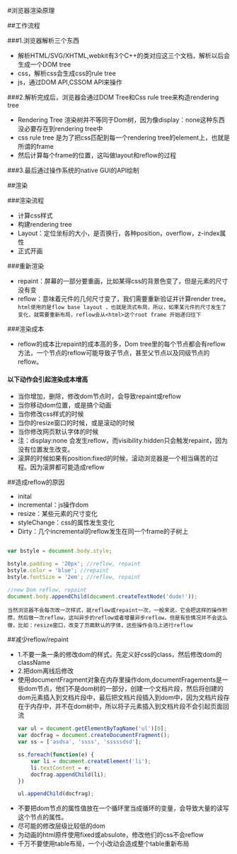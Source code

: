 #浏览器渲染原理

##工作流程


###1.浏览器解析三个东西
- 解析HTML/SVG/XHTML,webkit有3个C++的类对应这三个文档，解析以后会生成一个DOM tree
- css，解析css会生成css的rule tree
- js，通过DOM API,CSSOM API来操作

###2.解析完成后，浏览器会通过DOM Tree和Css rule tree来构造rendering tree
- Rendering Tree 渲染树并不等同于Dom树，因为像display：none这种东西没必要存在到rendering tree中
- css rule tree 是为了把css匹配到每一个rendering tree的element上，也就是所谓的frame
- 然后计算每个frame的位置，这叫做layout和reflow的过程

###3.最后通过操作系统的native GUI的API绘制

##渲染

###渲染流程
- 计算css样式
- 构建rendering tree
- Layout：定位坐标的大小，是否换行，各种position，overflow，z-index属性
- 正式开画

###重新渲染
- repaint：屏幕的一部分要重画，比如某得css的背景色变了，但是元素的尺寸没有变
- reflow：意味着元件的几何尺寸变了，我们需要重新验证并计算render tree。`html使用的是flow base layout ，也就是流式布局，所以，如果某元件的尺寸发生了变化，就需要重新布局，reflow会从<html>这个root frame 开始递归往下`

###渲染成本

- reflow的成本比repaint的成本高的多，Dom tree里的每个节点都会有reflow方法，一个节点的reflow可能导致子节点，甚至父节点以及同级节点的reflow。

#### 以下动作会引起渲染成本增高

- 当你增加，删除，修改dom节点时，会导致repaint或reflow
- 当你移动dom位置，或是搞个动画
- 当你修改css样式的时候
- 当你的resize窗口的时候，或是滚动的时候
- 当你修改网页默认字体的时候
- 注：display:none 会发生reflow，而visibility:hidden只会触发repaint，因为没有位置发生改变。
- 滚屏的时候如果有position:fixed的时候，滚动浏览器是一个相当痛苦的过程。因为滚屏都可能造成reflow

##造成reflow的原因
- inital
- incremental：js操作dom
- resize：某些元素的尺寸变化
- styleChange：css的属性发生变化
- Dirty：几个incremental的reflow发生在同一个frame的子树上

```javascript

var bstyle = document.body.style;

bstyle.padding = '20px'; //reflow, repaint
bstyle.color = 'blue'; //repaint
bstyle.fontSize = '2em'; //reflow, repaint

//new Dom reflow, repaint
document.body.appendChild(document.createTextNode('dude!'));

```
`当然浏览器不会每次改一次样式，就reflow或repaint一次，一般来说，它会把这样的操作积攒，然后做一次reflow，这叫异步的reflow或者增量异步reflow，但是有些情况并不会这么做，比如：resize窗口，改变了页面默认的字体，这些操作会马上进行reflow`


##减少reflow/repaint

- 1.不要一条一条的修改dom的样式，先定义好css的class，然后修改dom的className
- 2.把dom离线后修改
 - 使用documentFragment对象在内存里操作dom,documentFragements是一些dom节点，他们不是dom树的一部分，创建一个文档片段，然后将创建的dom元素插入到文档片段中，最后把文档片段插入到dom中，因为文档片段存在于内存中，并不在dom树中，所以将子元素插入到文档片段不会引起页面回流
	```javascript
	var ul = document.getElementByTagName('ul')[0];
	var docfrag = document.createDocumentFragment();
	var ss = ['asdsa', 'ssss', 'sssssdsd'];
	
	ss.foreach(function(e) {
		var li = document.createElement('li');
		li.textContent = e;
		docfrag.appendChild(li);
	})
	
	ul.appendChild(docfrag);

	```
 - 不要把dom节点的属性值放在一个循环里当成循环的变量，会导致大量的读写这个节点的属性。
 - 尽可能的修改层级比较低的dom
 - 为动画的html原件使用fixed或absulote，修改他们的css不会reflow
 - 千万不要使用table布局，一个小改动会造成整个table重新布局
 














